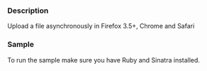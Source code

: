 ### Description
Upload a file asynchronously in Firefox 3.5+, Chrome and Safari

### Sample
To run the sample make sure you have Ruby and Sinatra installed.
